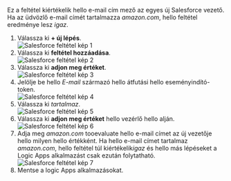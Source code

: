Ez a feltétel kiértékelik hello e-mail cím mező az egyes új Salesforce vezető. Ha az üdvözlő e-mail címét tartalmazza *amazon.com*, hello feltétel eredménye lesz *igaz*.

1. Válassza ki **+ új lépés**.  
   ![Salesforce feltétel kép 1](./media/connectors-create-api-salesforce/condition-1.png)   
2. Válassza ki **feltétel hozzáadása**.    
   ![Salesforce feltétel kép 2](./media/connectors-create-api-salesforce/condition-2.png)  
3. Válassza ki **adjon meg értéket**.    
   ![Salesforce feltétel kép 3](./media/connectors-create-api-salesforce/condition-3.png)  
4. Jelölje be hello *E-mail* származó hello átfutási hello eseményindító-token.    
   ![Salesforce feltétel kép 4](./media/connectors-create-api-salesforce/condition-4.png)  
5. Válassza ki *tartalmaz*.      
   ![Salesforce feltétel kép 5](./media/connectors-create-api-salesforce/condition-5.png)  
6. Válassza ki **adjon meg értéket** hello vezérlő hello alján.     
   ![Salesforce feltétel kép 6](./media/connectors-create-api-salesforce/condition-6.png)  
7. Adja meg *amazon.com* tooevaluate hello e-mail címet az új vezetője hello milyen hello értékként. Ha hello e-mail címet tartalmaz *amazon.com*, hello feltétel túl kiértékelik*igaz* és hello más lépéseket a Logic Apps alkalmazást csak ezután folytatható.    
   ![Salesforce feltétel kép 7](./media/connectors-create-api-salesforce/condition-7.png)  
8. Mentse a logic Apps alkalmazásokat.  


